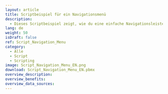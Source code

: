 ```yaml
---
layout: article
title: Scriptbeispiel für ein Navigationsmenü
description: 
  - Dieses Scriptbeispiel zeigt, wie du eine einfache Navigationsleiste einbauen kannst, um zwischen unterschiedlichen Screens hin und her zu wechseln.
lang: de
weight: 50
isDraft: false
ref: Script_Navigation_Menu
category:
  - Alle
  - Script
  - Scripting
image: Script_Navigation_Menu_EN.png
download: Script_Navigation_Menu_EN.pbmx
overview_description:
overview_benefits:
overview_data_sources:
---
```

